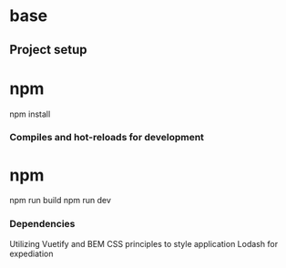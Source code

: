# base

## Project setup
# npm
npm install

### Compiles and hot-reloads for development
# npm
npm run build
npm run dev

### Dependencies
Utilizing Vuetify and BEM CSS principles to style application
Lodash for expediation

